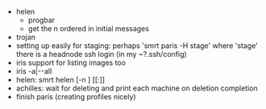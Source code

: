 - helen
    - progbar
    - get the n ordered in initial messages
- trojan
- setting up easily for staging: perhaps 'smrt paris -H stage' where 'stage'
  there is a headnode ssh login (in my ~?.ssh/config)
- iris support for listing images too
- iris -a|--all
- helen:
    smrt helen [-n <num>] [<image-name>[:<package-name>]]
- achilles: wait for deleting and print each machine on deletion completion
- finish paris (creating profiles nicely)

